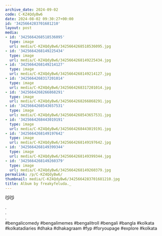 ```yaml
---
archive_date: 2024-09-02
code: C-KZ4QdyBw6
date: 2024-08-02 09:30:27+00:00
id: '3425664283701681210'
layout: post
media:
- id: '3425664268518536095'
  type: image
  url: media/C-KZ4QdyBw6/3425664268518536095.jpg
- id: '3425664268149225434'
  type: image
  url: media/C-KZ4QdyBw6/3425664268149225434.jpg
- id: '3425664268149214127'
  type: image
  url: media/C-KZ4QdyBw6/3425664268149214127.jpg
- id: '3425664268317201014'
  type: image
  url: media/C-KZ4QdyBw6/3425664268317201014.jpg
- id: '3425664268266868291'
  type: image
  url: media/C-KZ4QdyBw6/3425664268266868291.jpg
- id: '3425664268543657531'
  type: image
  url: media/C-KZ4QdyBw6/3425664268543657531.jpg
- id: '3425664268443019191'
  type: image
  url: media/C-KZ4QdyBw6/3425664268443019191.jpg
- id: '3425664268149197642'
  type: image
  url: media/C-KZ4QdyBw6/3425664268149197642.jpg
- id: '3425664268149399344'
  type: image
  url: media/C-KZ4QdyBw6/3425664268149399344.jpg
- id: '3425664268149260379'
  type: image
  url: media/C-KZ4QdyBw6/3425664268149260379.jpg
permalink: /p/C-KZ4QdyBw6/
thumbnail: media/C-KZ4QdyBw6/3425664283701681210.jpg
title: Album by freakyfeluda._
---
```


😼😼  
  
.  
.  
.  
#bengalicomedy #bengalimemes #bengalitroll #bengali #bangla #kolkata #kolkatadiaries #dhaka #dhakagraam #fyp #foryoupage #explore #kolkata